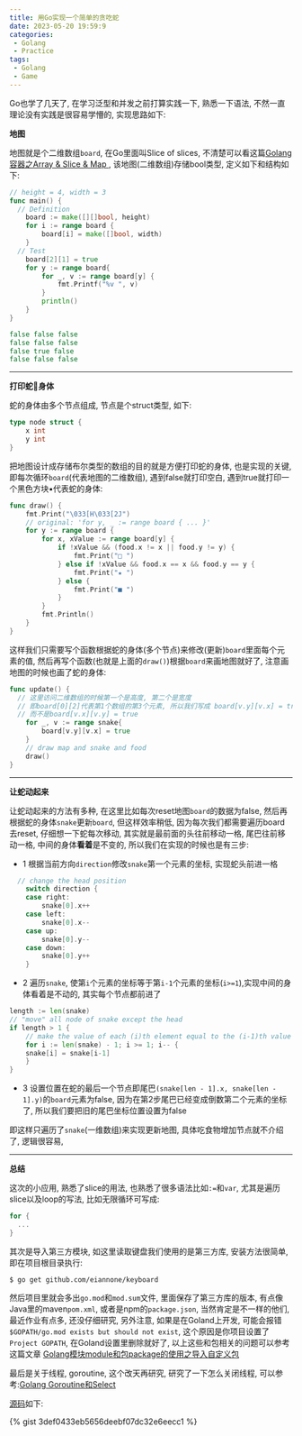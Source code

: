 ```yaml
---
title: 用Go实现一个简单的贪吃蛇
date: 2023-05-20 19:59:9
categories:
 - Golang
 - Practice
tags:
 - Golang
 - Game
---
```


Go也学了几天了, 在学习泛型和并发之前打算实践一下, 熟悉一下语法, 不然一直理论没有实践是很容易学懵的, 实现思路如下: 

**地图**

地图就是个二维数组`board`, 在Go里面叫Slice of slices, 不清楚可以看这篇[Golang容器之Array & Slice & Map ](https://davidzhu.xyz/2023/05/13/Golang/Basics/collections/), 该地图(二维数组)存储bool类型, 定义如下和结构如下:

```go
// height = 4, width = 3
func main() {
  // Definition
	board := make([][]bool, height)
	for i := range board {
		board[i] = make([]bool, width)
	}
  // Test
	board[2][1] = true
	for y := range board{
		for _, v := range board[y] {
			fmt.Printf("%v ", v)
		}
		println()
	}
}

false false false 
false false false 
false true false 
false false false 
```

----

**打印蛇🐍身体**

蛇的身体由多个节点组成, 节点是个struct类型, 如下:

```go
type node struct {
	x int
	y int
}
```

把地图设计成存储布尔类型的数组的目的就是方便打印蛇的身体, 也是实现的关键, 即每次循环`board`(代表地图的二维数组), 遇到false就打印空白, 遇到true就打印一个黑色方块▪️代表蛇的身体:

```go
func draw() {
	fmt.Print("\033[H\033[2J")
	// original: 'for y, _ := range board { ... }'
	for y := range board {
		for x, xValue := range board[y] {
			if !xValue && (food.x != x || food.y != y) {
				fmt.Print("□ ")
			} else if !xValue && food.x == x && food.y == y {
				fmt.Print("★ ")
			} else {
				fmt.Print("■ ")
			}
		}
		fmt.Println()
	}
}
```

这样我们只需要写个函数根据蛇的身体(多个节点)来修改(更新)`board`里面每个元素的值, 然后再写个函数(也就是上面的`draw()`)根据`board`来画地图就好了, 注意画地图的时候也画了蛇的身体:

```go
func update() {
  // 这里访问二维数组的时候第一个是高度, 第二个是宽度
  // 即board[0][2]代表第1个数组的第3个元素, 所以我们写成 board[v.y][v.x] = true
  // 而不是board[v.x][v.y] = true
	for _, v := range snake{
		board[v.y][v.x] = true
	}
	// draw map and snake and food
	draw()
}
```

---

**让蛇动起来**

让蛇动起来的方法有多种, 在这里比如每次reset地图`board`的数据为false, 然后再根据蛇的身体`snake`更新`board`, 但这样效率稍低, 因为每次我们都需要遍历board去reset, 仔细想一下蛇每次移动, 其实就是最前面的头往前移动一格, 尾巴往前移动一格, 中间的身体**看着**是不变的, 所以我们在实现的时候也是有三步:

- 1 根据当前方向`direction`修改`snake`第一个元素的坐标, 实现蛇头前进一格

```go
  // change the head position
	switch direction {
	case right:
		snake[0].x++
	case left:
		snake[0].x--
	case up:
		snake[0].y--
	case down:
		snake[0].y++
	}
```

- 2 遍历`snake`, 使第`i`个元素的坐标等于第`i-1`个元素的坐标(`i>=1`),实现中间的身体看着是不动的, 其实每个节点都前进了

```go
length := len(snake)
// "move" all node of snake except the head
if length > 1 {
	// make the value of each (i)th element equal to the (i-1)th value
	for i := len(snake) - 1; i >= 1; i-- {
	snake[i] = snake[i-1]
	}
}
```

- 3 设置位置在蛇的最后一个节点即尾巴`(snake[len - 1].x, snake[len - 1].y)`的`board`元素为false, 因为在第2步尾巴已经变成倒数第二个元素的坐标了, 所以我们要把旧的尾巴坐标位置设置为false

即这样只遍历了`snake`(一维数组)来实现更新地图, 具体吃食物增加节点就不介绍了, 逻辑很容易, 

----

**总结**

这次的小应用, 熟悉了slice的用法, 也熟悉了很多语法比如`:=`和`var`, 尤其是遍历slice以及loop的写法, 比如无限循环可写成:

```go
for {
  ...
}
```

其次是导入第三方模块, 如这里读取键盘我们使用的是第三方库, 安装方法很简单, 即在项目根目录执行:

```shell
$ go get github.com/eiannone/keyboard
```

然后项目里就会多出`go.mod`和`mod.sum`文件, 里面保存了第三方库的版本, 有点像Java里的maven`pom.xml`, 或者是npm的`package.json`, 当然肯定是不一样的他们, 最近作业有点多, 还没仔细研究, 另外注意, 如果是在Goland上开发, 可能会报错`$GOPATH/go.mod exists but should not exist`, 这个原因是你项目设置了`Project GOPATH`, 在Goland设置里删除就好了, 以上这些和包相关的问题可以参考这篇文章 [Golang模块module和包package的使用之导入自定义包](https://davidzhu.xyz/2023/05/21/Golang/Basics/go-modules/)

最后是关于线程, goroutine, 这个改天再研究, 研究了一下怎么关闭线程, 可以参考:[Golang Goroutine和Select](https://davidzhu.xyz/2023/05/21/Golang/Basics/goroutines-select/)

[源码](https://gist.github.com/shwezhu/3def0433eb5656deebf07dc32e6eecc1)如下:

{% gist 3def0433eb5656deebf07dc32e6eecc1 %}
